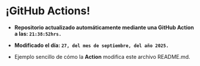 # ¡GitHub Actions!
* **Repositorio actualizado automáticamente mediante una GitHub Action a las: `21:38:52hrs.`**
* **Modificado el día: `27, del mes de septiembre, del año 2025.`**

* Ejemplo sencillo de cómo la **Action** modifica este archivo README.md.
